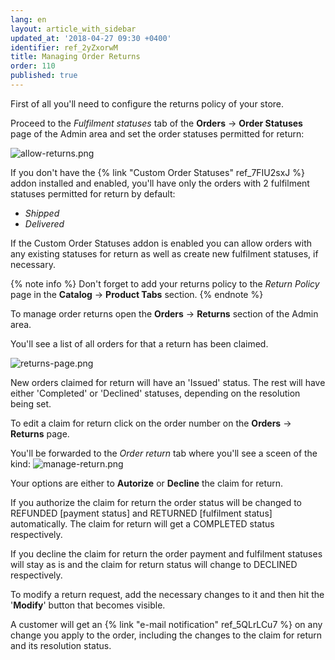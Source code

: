 ```yaml
---
lang: en
layout: article_with_sidebar
updated_at: '2018-04-27 09:30 +0400'
identifier: ref_2yZxorwM
title: Managing Order Returns
order: 110
published: true
---
```

First of all you'll need to configure the returns policy of your store. 

Proceed to the _Fulfilment statuses_ tab of the **Orders** -> **Order Statuses** page of the Admin area and set the order statuses permitted for return:

![allow-returns.png]({{site.baseurl}}/attachments/ref_2yZxorwM/allow-returns.png)

If you don't have the {% link "Custom Order Statuses" ref_7FIU2sxJ %} addon installed and enabled, you'll have only the orders with 2 fulfilment statuses permitted for return by default:
* _Shipped_
* _Delivered_

If the Custom Order Statuses addon is enabled you can allow orders with any existing statuses for return as well as create new fulfilment statuses, if necessary.

{% note info %}
Don't forget to add your returns policy to the _Return Policy_ page in the **Catalog** -> **Product Tabs** section.
{% endnote %}

To manage order returns open the **Orders** -> **Returns** section of the Admin area. 

You'll see a list of all orders for that a return has been claimed.

![returns-page.png]({{site.baseurl}}/attachments/ref_2yZxorwM/returns-page.png)

New orders claimed for return will have an 'Issued' status. The rest will have either 'Completed' or 'Declined' statuses, depending on the resolution being set.

To edit a claim for return click on the order number on the **Orders** -> **Returns** page.

You'll be forwarded to the _Order return_ tab where you'll see a sceen of the kind:
![manage-return.png]({{site.baseurl}}/attachments/ref_2yZxorwM/manage-return.png)

Your options are either to **Autorize** or **Decline** the claim for return. 

If you authorize the claim for return the order status will be changed to REFUNDED [payment status] and RETURNED [fulfilment status] automatically. The claim for return will get a COMPLETED status respectively.

If you decline the claim for return the order payment and fulfilment statuses will stay as is and  the claim for return status will change to DECLINED respectively.

To modify a return request, add the necessary changes to it and then hit the '**Modify**' button that becomes visible. 

A customer will get an {% link "e-mail notification" ref_5QLrLCu7 %} on any change you apply to the order, including the changes to the claim for return and its resolution status.
